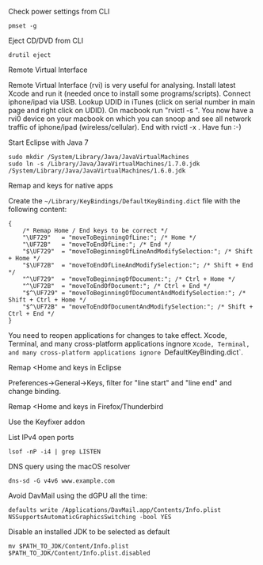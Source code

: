Check power settings from CLI

    pmset -g


Eject CD/DVD from CLI

    drutil eject


Remote Virtual Interface

Remote Virtual Interface (rvi) is very useful for analysing. Install latest
Xcode and run it (needed once to install some programs/scripts). Connect
iphone/ipad via USB. Lookup UDID in iTunes (click on serial number in main
page and right click on UDID). On macbook run "rvictl -s <udid>". You now have
a rvi0 device on your macbook on which you can snoop and see all network
traffic of iphone/ipad (wireless/cellular). End with rvictl -x <udid>. Have
fun :-)</udid></udid>


Start Eclipse with Java 7

    sudo mkdir /System/Library/Java/JavaVirtualMachines
    sudo ln -s /Library/Java/JavaVirtualMachines/1.7.0.jdk /System/Library/Java/JavaVirtualMachines/1.6.0.jdk


Remap <Home> and <End> keys for native apps

Create the `~/Library/KeyBindings/DefaultKeyBinding.dict` file with the
following content:

    {
        /* Remap Home / End keys to be correct */
        "\UF729"   = "moveToBeginningOfLine:"; /* Home */
        "\UF72B"   = "moveToEndOfLine:"; /* End */
        "$\UF729"  = "moveToBeginningOfLineAndModifySelection:"; /* Shift + Home */
        "$\UF72B"  = "moveToEndOfLineAndModifySelection:"; /* Shift + End */
        "^\UF729"  = "moveToBeginningOfDocument:"; /* Ctrl + Home */
        "^\UF72B"  = "moveToEndOfDocument:"; /* Ctrl + End */
        "$^\UF729" = "moveToBeginningOfDocumentAndModifySelection:"; /* Shift + Ctrl + Home */
        "$^\UF72B" = "moveToEndOfDocumentAndModifySelection:"; /* Shift + Ctrl + End */
    }

You need to reopen applications for changes to take effect.  Xcode, Terminal,
and many cross-platform applications ingnore `Xcode, Terminal, and many
cross-platform applications ignore `DefaultKeyBinding.dict`.


Remap <Home and <End> keys in Eclipse

Preferences->General->Keys, filter for "line start" and "line end" and change
binding.


Remap <Home and <End> keys in Firefox/Thunderbird

Use the Keyfixer addon


List IPv4 open ports

    lsof -nP -i4 | grep LISTEN

DNS query using the macOS resolver

    dns-sd -G v4v6 www.example.com

Avoid DavMail using the dGPU all the time:

    defaults write /Applications/DavMail.app/Contents/Info.plist NSSupportsAutomaticGraphicsSwitching -bool YES

Disable an installed JDK to be selected as default

    mv $PATH_TO_JDK/Content/Info.plist $PATH_TO_JDK/Content/Info.plist.disabled

